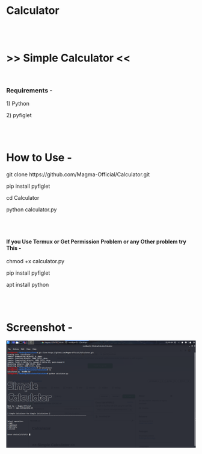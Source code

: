 # Calculator
<br>
<br>
<h1> >> Simple Calculator << </h1>
<br>
<h3> Requirements - </h3>
<p> 1) Python </p>
<p> 2) pyfiglet </p>
<br>
<br>
<h1> How to Use - </h1>

<p> git clone https://github.com/Magma-Official/Calculator.git </p>
<p> pip install pyfiglet </p>
<p> cd Calculator </p>
<p> python calculator.py </p>

<br>
<br>

<h4>If you Use Termux or Get Permission Problem or any Other problem try This -</h4>
<p> chmod +x calculator.py </p>
<p> pip install pyfiglet </p>
<p> apt install python </p>

<br>
<br>

<h1> Screenshot - </h1>
<img src="https://github.com/Magma-Official/Calculator/blob/master/Screenshot%202020-08-20%2001:46:12.png" alt="Screensshot">
